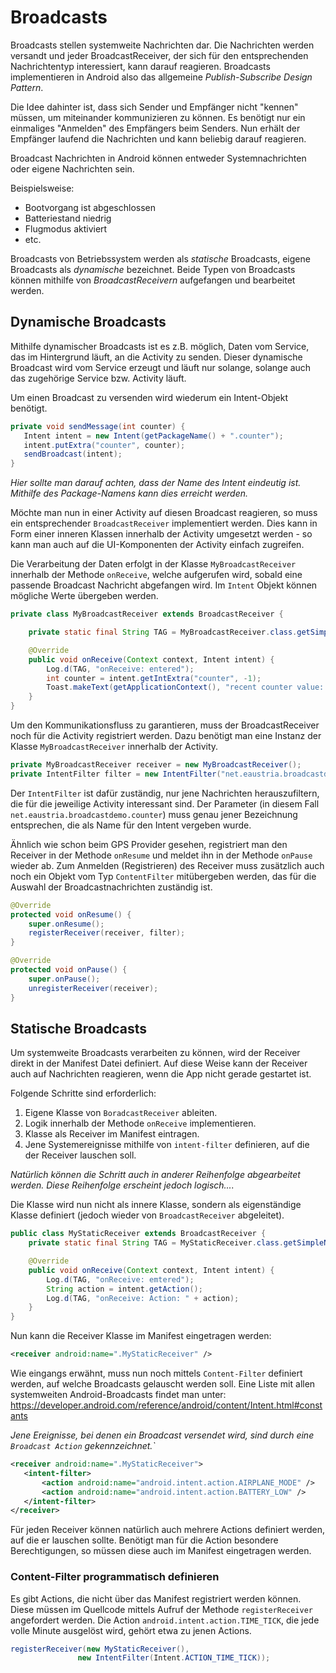 # Broadcasts
Broadcasts stellen systemweite Nachrichten dar. Die Nachrichten werden versandt und jeder BroadcastReceiver, der sich für den entsprechenden Nachrichtentyp interessiert, kann darauf reagieren. Broadcasts implementieren in Android also das allgemeine _Publish-Subscribe Design Pattern_.

Die Idee dahinter ist, dass sich Sender und Empfänger nicht "kennen" müssen, um miteinander kommunizieren zu können. Es benötigt nur ein einmaliges "Anmelden" des Empfängers beim Senders. Nun erhält der Empfänger laufend die Nachrichten und kann beliebig darauf reagieren.

Broadcast Nachrichten in Android können entweder Systemnachrichten oder eigene Nachrichten sein.

Beispielsweise:
- Bootvorgang ist abgeschlossen
- Batteriestand niedrig
- Flugmodus aktiviert
- etc.

Broadcasts von Betriebssystem werden als _statische_ Broadcasts, eigene Broadcasts als _dynamische_ bezeichnet. Beide Typen von Broadcasts können mithilfe von _BroadcastReceivern_ aufgefangen und bearbeitet werden.

## Dynamische Broadcasts

Mithilfe dynamischer Broadcasts ist es z.B. möglich, Daten vom Service, das im Hintergrund läuft, an die Activity zu senden. Dieser dynamische Broadcast wird vom Service erzeugt und läuft nur solange, solange auch das zugehörige Service bzw. Activity läuft.

Um einen Broadcast zu versenden wird wiederum ein Intent-Objekt benötigt.

```java
private void sendMessage(int counter) {
   Intent intent = new Intent(getPackageName() + ".counter");
   intent.putExtra("counter", counter);
   sendBroadcast(intent);
}
```
_Hier sollte man darauf achten, dass der Name des Intent eindeutig ist. Mithilfe des Package-Namens kann dies erreicht werden._

Möchte man nun in einer Activity auf diesen Broadcast reagieren, so muss ein entsprechender `BroadcastReceiver` implementiert werden. Dies kann in Form einer inneren Klassen innerhalb der Activity umgesetzt werden - so kann man auch auf die UI-Komponenten der Activity einfach zugreifen.

Die Verarbeitung der Daten erfolgt in der Klasse `MyBroadcastReceiver` innerhalb der Methode `onReceive`, welche aufgerufen wird, sobald eine passende Broadcast Nachricht abgefangen wird. Im `Intent` Objekt können mögliche Werte übergeben werden.

```java
private class MyBroadcastReceiver extends BroadcastReceiver {

    private static final String TAG = MyBroadcastReceiver.class.getSimpleName();

    @Override
    public void onReceive(Context context, Intent intent) {
        Log.d(TAG, "onReceive: entered");
        int counter = intent.getIntExtra("counter", -1);
        Toast.makeText(getApplicationContext(), "recent counter value: " + counter, Toast.LENGTH_SHORT).show();
    }
}
```

Um den Kommunikationsfluss zu garantieren, muss der BroadcastReceiver noch für die Activity registriert werden. Dazu benötigt man eine Instanz der Klasse `MyBroadcastReceiver` innerhalb der Activity.

```java
private MyBroadcastReceiver receiver = new MyBroadcastReceiver();
private IntentFilter filter = new IntentFilter("net.eaustria.broadcastdemo.counter");
```

Der `IntentFilter` ist dafür zuständig, nur jene Nachrichten herauszufiltern, die für die jeweilige Activity interessant sind. Der Parameter (in diesem Fall `net.eaustria.broadcastdemo.counter`) muss genau jener Bezeichnung entsprechen, die als Name für den Intent vergeben wurde.

Ähnlich wie schon beim GPS Provider gesehen, registriert man den Receiver in der Methode `onResume` und meldet ihn in der Methode `onPause` wieder ab. Zum Anmelden (Registrieren) des Receiver muss zusätzlich auch noch ein Objekt vom Typ `ContentFilter` mitübergeben werden, das für die Auswahl der Broadcastnachrichten zuständig ist.

```java
@Override
protected void onResume() {
    super.onResume();
    registerReceiver(receiver, filter);
}

@Override
protected void onPause() {
    super.onPause();
    unregisterReceiver(receiver);
}
```

## Statische Broadcasts

Um systemweite Broadcasts verarbeiten zu können, wird der Receiver direkt in der Manifest Datei definiert. Auf diese Weise kann der Receiver auch auf Nachrichten reagieren, wenn die App nicht gerade gestartet ist.

Folgende Schritte sind erforderlich:

1. Eigene Klasse von `BoradcastReceiver` ableiten.
1. Logik innerhalb der Methode `onReceive` implementieren.
1. Klasse als Receiver im Manifest eintragen.
1. Jene Systemereignisse mithilfe von `intent-filter` definieren, auf die der Receiver lauschen soll.

_Natürlich können die Schritt auch in anderer Reihenfolge abgearbeitet werden. Diese Reihenfolge erscheint jedoch logisch...._

Die Klasse wird nun nicht als innere Klasse, sondern als eigenständige Klasse definiert (jedoch wieder von `BroadcastReceiver` abgeleitet).

```java
public class MyStaticReceiver extends BroadcastReceiver {
    private static final String TAG = MyStaticReceiver.class.getSimpleName();

    @Override
    public void onReceive(Context context, Intent intent) {
        Log.d(TAG, "onReceive: emtered");
        String action = intent.getAction();
        Log.d(TAG, "onReceive: Action: " + action);
    }
}
```

Nun kann die Receiver Klasse im Manifest eingetragen werden:

```xml
<receiver android:name=".MyStaticReceiver" />
```

Wie eingangs erwähnt, muss nun noch mittels `Content-Filter` definiert werden, auf welche Broadcasts gelauscht werden soll. Eine Liste mit allen systemweiten Android-Broadcasts findet man unter: https://developer.android.com/reference/android/content/Intent.html#constants

_Jene Ereignisse, bei denen ein Broadcast versendet wird, sind durch eine `Broadcast Action` gekennzeichnet.`_

```xml
<receiver android:name=".MyStaticReceiver">
   <intent-filter>
       <action android:name="android.intent.action.AIRPLANE_MODE" />
       <action android:name="android.intent.action.BATTERY_LOW" />
   </intent-filter>
</receiver>
```

Für jeden Receiver können natürlich auch mehrere Actions definiert werden, auf die er lauschen sollte. Benötigt man für die Action besondere Berechtigungen, so müssen diese auch im Manifest eingetragen werden.

### Content-Filter programmatisch definieren

Es gibt Actions, die nicht über das Manifest registriert werden können. Diese müssen im Quellcode mittels Aufruf der Methode `registerReceiver` angefordert werden. Die Action `android.intent.action.TIME_TICK`, die jede volle Minute ausgelöst wird, gehört etwa zu jenen Actions.

```java
registerReceiver(new MyStaticReceiver(),
               new IntentFilter(Intent.ACTION_TIME_TICK));   
```
       
